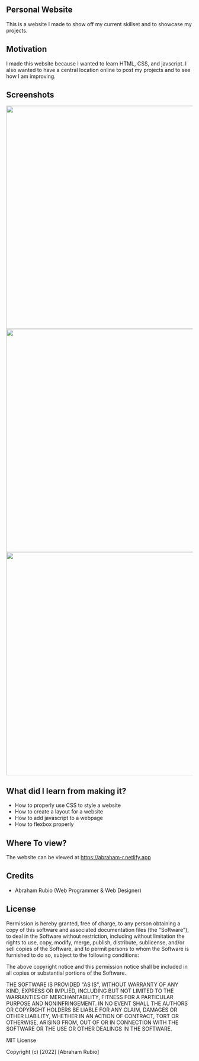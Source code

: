 ## Personal Website
This is a website I made to show off my current skillset and to showcase my projects.

## Motivation
I made this website because I wanted to learn HTML, CSS, and javscript. I also wanted to have a central location online to post my projects and to see how I am improving.
 
## Screenshots
<p float="left">
  <img src="https://user-images.githubusercontent.com/93175657/223594829-a0be18d3-2938-4ab6-a6a0-292a9b80aa50.png" width="600" />
  <img src="https://user-images.githubusercontent.com/93175657/223594934-24d6b884-49d6-4ce9-aa1b-94122c605540.png" width="600" /> 
  <img src="https://user-images.githubusercontent.com/93175657/223595005-c17f11b6-b299-4a69-a682-4839d006cc91.png" width="600" />
</p>

## What did I learn from making it?
- How to properly use CSS to style a website
- How to create a layout for a website
- How to add javascript to a webpage
- How to flexbox properly

## Where To view?
The website can be viewed at https://abraham-r.netlify.app

## Credits
- Abraham Rubio (Web Programmer & Web Designer)


## License
Permission is hereby granted, free of charge, to any person obtaining a copy
of this software and associated documentation files (the "Software"), to deal
in the Software without restriction, including without limitation the rights
to use, copy, modify, merge, publish, distribute, sublicense, and/or sell
copies of the Software, and to permit persons to whom the Software is
furnished to do so, subject to the following conditions:

The above copyright notice and this permission notice shall be included in all
copies or substantial portions of the Software.

THE SOFTWARE IS PROVIDED "AS IS", WITHOUT WARRANTY OF ANY KIND, EXPRESS OR
IMPLIED, INCLUDING BUT NOT LIMITED TO THE WARRANTIES OF MERCHANTABILITY,
FITNESS FOR A PARTICULAR PURPOSE AND NONINFRINGEMENT. IN NO EVENT SHALL THE
AUTHORS OR COPYRIGHT HOLDERS BE LIABLE FOR ANY CLAIM, DAMAGES OR OTHER
LIABILITY, WHETHER IN AN ACTION OF CONTRACT, TORT OR OTHERWISE, ARISING FROM,
OUT OF OR IN CONNECTION WITH THE SOFTWARE OR THE USE OR OTHER DEALINGS IN THE
SOFTWARE.

MIT License

Copyright (c) [2022] [Abraham Rubio]
